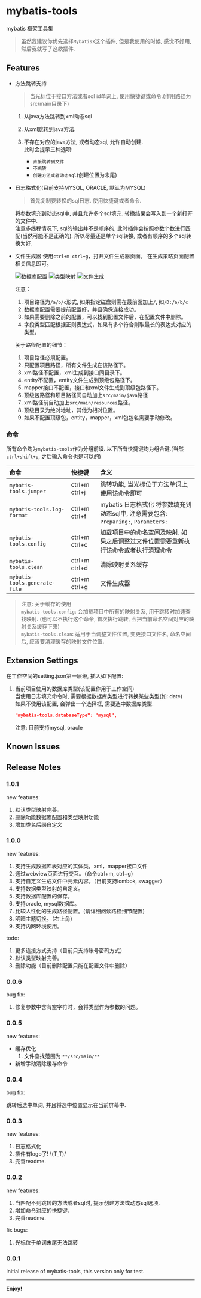 # mybatis-tools

mybatis 框架工具集

> 虽然我建议你优先选择`MybatisX`这个插件, 但是我使用的时候, 感觉不好用, 然后我就写了这款插件.

## Features

- 方法跳转支持  
  > 当光标位于接口方法或者sql id单词上, 使用快捷键或命令.(作用路径为src/main目录下)
  
  1. 从java方法跳转到xml动态sql  
  2. 从xml跳转到java方法.
  3. 不存在对应的java方法, 或者动态sql, 允许自动创建.  
    此时会提示三种选项:

      - `直接跳转到文件`
      - `不跳转`
      - `创建方法或者动态sql`(创建位置为末尾)

- 日志格式化(目前支持MYSQL, ORACLE, 默认为MYSQL)  
  > 首先复制要转换的sql日志. 使用快捷键或者命令.
  
  将参数填充到动态sql中, 并且允许多个sql填充. 转换结果会写入到一个新打开的文件中.  
  注意多线程情况下, sql的输出并不是顺序的, 此时插件会按照参数个数进行匹配(当然可能不是正确的). 所以尽量还是单个sql转换, 或者有顺序的多个sql转换为好.

- 文件生成器
  使用`ctrl+m ctrl+g`，打开文件生成器页面。
  在生成策略页面配置相关信息即可。

  ![数据库配置](https://obohe.com/i/2022/07/23/数据库配置.png)
  ![类型映射](https://obohe.com/i/2022/07/23/类型映射.png)
  ![文件生成](https://obohe.com/i/2022/07/23/生成策略.png)
  
  注意：
  1. 项目路径为`/a/b/c`形式, 如果指定磁盘则需在最前面加上`/`, 如`/D:/a/b/c`
  2. 数据库配置需要提前配置好，并且确保连接成功。
  3. 如果需要删除之前的配置，可以找到配置文件后，在配置文件中删除。
  4. 字段类型匹配根据正则表达式，如果有多个符合则取最长的表达式对应的类型。

  关于路径配置的细节：
  1. 项目路径必须配置。
  2. 只配置项目路径，所有文件生成在该路径下。
  3. xml路径不配置，xml生成到接口同目录下。
  4. entity不配置，entity文件生成到顶级包路径下。
  5. mapper接口不配置，接口和xml文件生成到顶级包路径下。
  6. 顶级包路径和项目路径间自动加上`src/main/java`路径
  7. xml路径前自动加上`src/main/resources`路径。
  8. 顶级目录为绝对地址，其他为相对位置。
  9. 如果不配置顶级包，entity，mapper，xml包包名需要手动修改。



### 命令

所有命令均为`mybatis-tools`作为分组前缀. 以下所有快捷键均为组合键.(当然`ctrl+shift+p`, 之后输入命令也是可以的)

| 命令                       | 快捷键        | 含义                                                                                 |
| :------------------------- | :------------ | :----------------------------------------------------------------------------------- |
| `mybatis-tools.jumper`     | ctrl+m ctrl+j | 跳转功能, 当光标位于方法单词上, 使用该命令即可                                       |
| `mybatis-tools.log-format` | ctrl+m ctrl+f | mybatis 日志格式化 将参数填充到动态sql中, 注意需要包含: `Preparing:`, `Parameters:`  |
| `mybatis-tools.config`     | ctrl+m ctrl+c | 加载项目中的命名空间及映射. 如果之后调整过文件位置需要重新执行该命令或者执行清理命令 |
| `mybatis-tools.clean`      | ctrl+m ctrl+d | 清除映射关系缓存                                                                     |
| `mybatis-tools.generate-file`   | ctrl+m ctrl+g | 文件生成器                                                                     |

> 注意: 关于缓存的使用  
> `mybatis-tools.config`: 会加载项目中所有的映射关系, 用于跳转时加速查找映射. (也可以不执行这个命令, 首次执行跳转, 会把当前命名空间对应的映射关系缓存下来)  
> `mybatis-tools.clean`: 适用于当调整文件位置, 变更接口文件名, 命名空间后, 应该要清理缓存的映射文件位置.  

## Extension Settings

在工作空间的setting.json第一层级, 插入如下配置:

  1. 当前项目使用的数据库类型(该配置作用于工作空间)  
      当使用日志填充命令时, 需要根据数据库类型进行转换某些类型(如: date)  
      如果不使用该配置, 会弹出一个选择框, 需要选中数据库类型.  

      ```json
      "mybatis-tools.databaseType": "mysql",
      ```

      注意: 目前支持mysql, oracle

## Known Issues

## Release Notes

### 1.0.1

new features:

1. 默认类型映射完善。
2. 删除功能数据库配置和类型映射功能
3. 增加类名后缀自定义

### 1.0.0

new features:
1. 支持生成数据库表对应的实体类，xml，mapper接口文件
2. 通过webview页面进行交互。（命令ctrl+m, ctrl+g）
3. 支持自定义生成文件中元素内容。（目前支持lombok, swagger）
4. 支持数据类型映射的自定义。
5. 支持数据库配置的保存。
6. 支持oracle, mysql数据库。
7. 比较人性化的生成路径配置。(请详细阅读路径细节配置)
8. 明暗主题切换。（右上角）
9. 支持内网环境使用。

todo:
1. 更多连接方式支持（目前只支持账号密码方式）
2. 默认类型映射完善。
3. 删除功能（目前删除配置只能在配置文件中删除）

### 0.0.6

bug fix:
1. 修复参数中含有空字符时，会将类型作为参数的问题。

### 0.0.5

new features:

- 缓存优化
  1. 文件查找范围为 `**/src/main/**`
- 新增手动清除缓存命令

### 0.0.4

bug fix:

跳转后选中单词, 并且将选中位置显示在当前屏幕中.

### 0.0.3

new features:

1. 日志格式化
2. 插件有logo了! \\(T_T)/
3. 完善readme.

### 0.0.2

new features:

1. 当匹配不到跳转的方法或者sql时, 提示创建方法或动态sql选项.
2. 增加命令对应的快捷键.
3. 完善readme.

fix bugs:

1. 光标位于单词末尾无法跳转

### 0.0.1

Initial release of mybatis-tools, this version only for test.

-----------------------------------------------------------------------------------------------------------

**Enjoy!**
